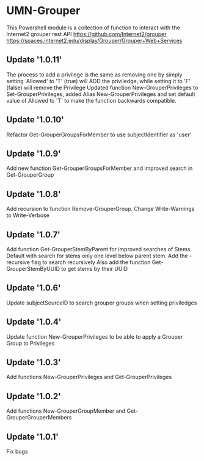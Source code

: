 # UMN-Grouper
This Powershell module is a collection of function to interact with the Internet2 grouper rest API 
https://github.com/Internet2/grouper
https://spaces.internet2.edu/display/Grouper/Grouper+Web+Services

## Update '1.0.11'
The process to add a privilege is the same as removing one by simply setting 'Allowed' to 'T' (true) will ADD the priviledge, while setting it to 'F' (false) will remove the Privilege
Updated function New-GrouperPrivileges to Set-GrouperPrivileges, added Alias New-GrouperPrivileges and set default value of Allowed to 'T' to make the function backwards compatible.
 
## Update '1.0.10'
Refactor Get-GrouperGroupsForMember to use subjectIdentifier as 'user'

## Update '1.0.9'
Add new function Get-GrouperGroupsForMember and improved search in Get-GrouperGroup

## Update '1.0.8'
Add recursion to function Remove-GrouperGroup.
Change Write-Warnings to Write-Verbose

## Update '1.0.7'
Add function Get-GrouperStemByParent for improved searches of Stems.  Default with search for stems only one level below parent stem.  Add the -recursive flag to search recursively
Also add the function Get-GrouperStemByUUID to get stems by their UUID

## Update '1.0.6'
Update subjectSourceID to search grouper groups when setting priviledges

## Update '1.0.4'
Update function New-GrouperPrivileges to be able to apply a Grouper Group to Privileges

## Update '1.0.3'
Add functions New-GrouperPrivileges and Get-GrouperPrivileges

## Update '1.0.2'
Add functions New-GrouperGroupMember and Get-GrouperGrouperMembers 

## Update '1.0.1'
Fix bugs